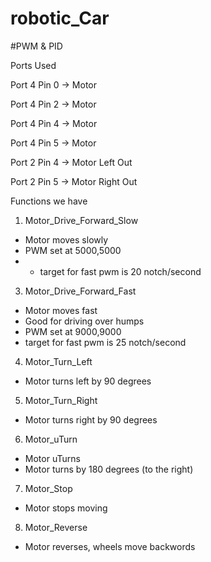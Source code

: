 # robotic_Car
#PWM & PID



Ports Used

Port 4 Pin 0 -> Motor

Port 4 Pin 2 -> Motor

Port 4 Pin 4 -> Motor

Port 4 Pin 5 -> Motor

Port 2 Pin 4 -> Motor Left Out

Port 2 Pin 5 -> Motor Right Out



Functions we have
1) Motor_Drive_Forward_Slow
- Motor moves slowly
- PWM set at 5000,5000
- - target for fast pwm is 20 notch/second


3) Motor_Drive_Forward_Fast
- Motor moves fast
- Good for driving over humps
- PWM set at 9000,9000
- target for fast pwm is 25 notch/second

4) Motor_Turn_Left
- Motor turns left by 90 degrees

5) Motor_Turn_Right
- Motor turns right by 90 degrees

6) Motor_uTurn
- Motor uTurns
- Motor turns by 180 degrees (to the right)

7) Motor_Stop
- Motor stops moving

8) Motor_Reverse
- Motor reverses, wheels move backwords